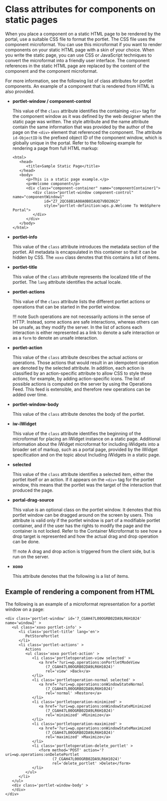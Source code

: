 # Class attributes for components on static pages

When you place a component on a static HTML page to be rendered by the portal, use a suitable CSS file to format the portlet. The CSS file uses the component microformat. You can use this microformat if you want to render components on your static HTML page with a skin of your choice. When you write the static page, you can use CSS or JavaScript techniques to convert the microformat into a friendly user interface. The component references in the static HTML page are replaced by the content of the component and the component microformat.

For more information, see the following list of class attributes for portlet components. An example of a component that is rendered from HTML is also provided.

-   **portlet-window / component-control**

    This value of the `class` attribute identifies the containing `<div>` tag for the component window as it was defined by the web designer when the static page was written. The style attribute and the name attribute contain the same information that was provided by the author of the page on the `<div>` element that referenced the component. The attribute `id-ObjectID` is the prefixed object ID of the component window, which is globally unique in the portal. Refer to the following example for rendering a page from full HTML markup:

    ```
    <html>
       <head>
          <title>Sample Static Page</title>
       </head>
       <body>
          <p>This is a static page example.</p>
          <p>Welcome component</p>
          <div class="component-container" name="componentContainer1">
             <div class="portlet-window component-control" name="componentWindow1" 
                  id="Z7_2QC68B1A08A0B0IAUQ7VBO20G3"
                  style="portlet-definition:wps.p.Welcome To WebSphere Portal">
             </div>
          </div>
       </body>
    </html>
    ```

-   **portlet-info**

    This value of the `class` attribute introduces the metadata section of the portlet. All metadata is encapsulated in this container so that it can be hidden by CSS. The `xoxo` class denotes that this contains a list of items.

-   **portlet-title**

    This value of the `class` attribute represents the localized title of the portlet. The `lang` attribute identifies the actual locale.

-   **portlet-actions**

    This value of the `class` attribute lists the different portlet actions or operations that can be started in the portlet window.

    !!! note
      Such operations are not necessarily actions in the sense of HTTP. Instead, some actions are safe interactions, whereas others can be unsafe, as they modify the server. In the list of actions each interaction is either represented as a link to denote a safe interaction or as a `form` to denote an unsafe interaction.

-   **portlet-action**

    This value of the `class` attribute describes the actual actions or operations. Those actions that would result in an idempotent operation are denoted by the selected attribute. In addition, each action is classified by an action-specific attribute to allow CSS to style these actions, for example, by adding action-specific icons. The list of possible actions is computed on the server by using the Operations Feed. This feed is extensible, and therefore new operations can be added over time.

-   **portlet-window-body**

    This value of the `class` attribute denotes the body of the portlet.

-   **iw-iWidget**

    This value of the `class` attribute identifies the beginning of the microformat for placing an iWidget instance on a static page. Additional information about the iWidget microformat for including iWidgets into a broader set of markup, such as a portal page, provided by the iWidget specification and on the topic about Including iWidgets in a static page.

-   **selected**

    This value of the `class` attribute identifies a selected item, either the portlet itself or an action. If it appears on the `<div>` tag for the portlet window, this means that the portlet was the target of the interaction that produced the page.

-   **portal-drag-source**

    This value is an optional class on the portlet window. It denotes that this portlet window can be dragged around on the screen by users. This attribute is valid only if the portlet window is part of a modifiable portlet container, and if the user has the rights to modify the page and the container is not locked. Refer to the Container Microformat to see how a drop target is represented and how the actual drag and drop operation can be done.

    !!! note
        A drag and drop action is triggered from the client side, but is run on the server.

-   **xoxo**

    This attribute denotes that the following is a list of items.


## Example of rendering a component from HTML

The following is an example of a microformat representation for a portlet window on a page:

```
<div class='portlet-window' id='7_CGAH47L00OGRB02DA9LR6H1024' name='window2' >
   <ul class='xoxo portlet-info' >
      <li class='portlet-title' lang='en'>
         PetStorePortlet
      </li>
      <li class='portlet-actions' >
         Actions
         <ul class='xoxo portlet-action' >
            <li class='portletoperation-view selected' >
               <a href='?uri=wp.operations:onPortletModeView
                  (7_CGAH47L00OGRB02DA9LR6H1024)'
                  rel='view' >Back</a>
            </li>
            <li class='portletoperation-normal selected' >
               <a href='?uri=wp.operations:onWindowStateNormal
                  (7_CGAH47L00OGRB02DA9LR6H1024)' 
                  rel='normal' >Restore</a>
            </li>
            <li class='portletoperation-minimized' >
               <a href='?uri=wp.operations:onWindowStateMinimized
                  (7_CGAH47L00OGRB02DA9LR6H1024)' 
                  rel='minimized' >Minimize</a>
            </li>
            <li class='portletoperation-maximized' >
               <a href='?uri=wp.operations:onWindowStateMaximized
                  (7_CGAH47L00OGRB02DA9LR6H1024)' 
                  rel='maximized' >Maximize</a>
            </li>
            <li class='portletoperation-delete_portlet' >
               <form method='POST' action='?uri=wp.operations:onDeletePortlet
                     (7_CGAH47L00OGRB02DA9LR6H1024)' 
                     rel='delete_portlet' >Delete</form>
            </li>
         </ul>
      </li>
   </ul>
   <div class='portlet-window-body' >
   </div>
</div>

```


